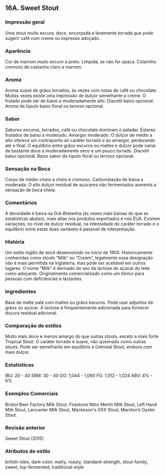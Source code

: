 ## 16A. Sweet Stout

### Impressão geral

Uma stout muito escura, doce, encorpada e levemente torrada que pode sugerir café com creme ou expresso adoçado.

### Aparência

Cor de marrom muito escuro a preto. Límpida, se não for opaca. Colarinho cremoso de castanho claro a marrom.

### Aroma

Aroma suave de grãos torrados, às vezes com notas de café ou chocolate. Muitas vezes existe uma impressão de dulçor semelhante a creme. O frutado pode ser de baixo a moderadamente alto. Diacetil baixo opcional. Aroma de lúpulo baixo floral ou terroso opcional.

### Sabor

Sabores escuros, torrados, café ou chocolate dominam o paladar. Ésteres frutados de baixo a moderado. Amargor moderado. O dulçor de médio a alto oferece um contraponto ao caráter torrado e ao amargor, perdurando até o final. O equilíbrio entre grãos escuros ou maltes e dulçor pode variar de bastante doce a moderadamente seco e um pouco torrado. Diacetil baixo opcional. Baixo sabor de lúpulo floral ou terroso opcional.

### Sensação na Boca

Corpo de médio-cheio a cheio e cremoso. Carbonatação de baixa a moderada. O alto dulçor residual de açúcares não fermentados aumenta a sensação de boca cheia.

### Comentários

A densidade é baixa na Grã-Bretanha (às vezes mais baixas do que as estatísticas abaixo), mais altas nos produtos exportados e nos EUA. Existem variações, no nível de dulçor residual, na intensidade do caráter torrado e o equilíbrio entre estas duas variáveis é passível de interpretação.

### História

Um estilo inglês de stout desenvolvido no início de 1900. Historicamente conhecidas como stouts “Milk” ou “Cream”, legalmente essa designação não é mais permitida na Inglaterra, mas pode ser aceitável em outros lugares. O nome “Milk” é derivado do uso da lactose do açúcar do leite como adoçante. Originalmente comercializado como um tônico para pessoas com deficiências e lactantes.

### Ingredientes

Base de malte pale com maltes ou grãos escuros. Pode usar adjuntos de grãos ou açúcar. A lactose é frequentemente adicionada para fornecer doçura residual adicional.

### Comparação de estilos

Muito mais doce e menos amargo do que outras stouts, exceto a mais forte Tropical Stout. O caráter torrado é suave, não queimado como outras stouts. Pode ser semelhante em equilíbrio à Oatmeal Stout, embora com mais dulçor.

### Estatísticas

IBU: 20 - 40 SRM: 30 - 40 GO: 1,044 - 1,060 FG: 1,012 - 1,024 ABV: 4% - 6%

### Exemplos Comerciais

Bristol Beer Factory Milk Stout, Firestone Nitro Merlin Milk Stout, Left Hand Milk Stout, Lancaster Milk Stout, Mackeson's XXX Stout, Marston’s Oyster Stout.

### Revisão anterior

Sweet Stout (2015)

### Atributos de estilo

british-isles, dark-color, malty, roasty, standard-strength, stout-family, sweet, top-fermented, traditional-style
